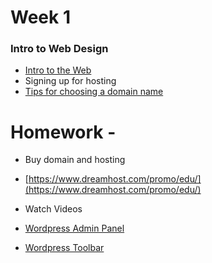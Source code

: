 # Week 1

### Intro to Web Design
* [Intro to the Web](https://github.com/zevenrodriguez/CIM111/blob/master/slides/IntrototheWeb.pdf)
* Signing up for hosting
* [Tips for choosing a domain name](http://www.huffingtonpost.com/tom-lowery/5-tips-for-choosing-a-the_b_3859497.html)


# Homework -

* Buy domain and hosting
 * [https://www.dreamhost.com/promo/edu/](https://www.dreamhost.com/promo/edu/)

* Watch Videos
 * [Wordpress Admin Panel](https://www.lynda.com/WordPress-tutorials/Using-WordPress-admin-panel/372542/427488-4.html?org=miami.edu)
 * [Wordpress Toolbar](https://www.lynda.com/WordPress-tutorials/Using-WordPress-toolbar/372542/427489-4.html?org=miami.edu)
